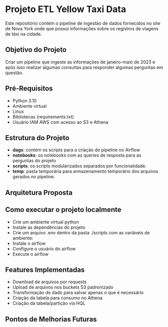 # Projeto ETL Yellow Taxi Data 

Este repositório contém o pipeline de ingestão de dados fornecidos no site de Nova York onde que possui informações sobre os registros de viagens de táxi na cidade.

## Objetivo do Projeto

Criar um pipeline que ingeste as informações de janeiro-maio de 2023 e após isso realizar algumas consultas para responder algumas perguntas em questão.

## Pré-Requisitos

- Python 3.10
- Ambiente virtual
- Linux
- Bibliotecas (requirements.txt)
- Usuário IAM AWS com acesso ao S3 e Athena

## Estrutura do Projeto

- **dags**: contém os scripts para a criação do pipeline no Airflow
- **notebooks**: os notebooks com as queries de resposta para as perguntas do projeto
- **scripts**: os scripts modularizados separados por funcionalidade.
- **temp**: pasta temporária para armazenamento temporário dos arquivos gerados no pipeline.

## Arquitetura Proposta

## Como executar o projeto localmente

- Crie um ambiente virtual python
- Instale as dependências do projeto
- Crie um arquivo .env dentro da pasta ./scripts com as variáveis de ambiente: 
- Instale o airflow
- Configure o usuário do airflow
- Execute o airflow

## Features Implementadas

- Download de arquivos por requests
- Upload de arquivos nos buckets S3 padronizado
- Transformação do dado para salvar apenas o que é necessário
- Criação da tabela para consumo no Athena
- Criação da tabela/partição via HQL

## Pontos de Melhorias Futuras
